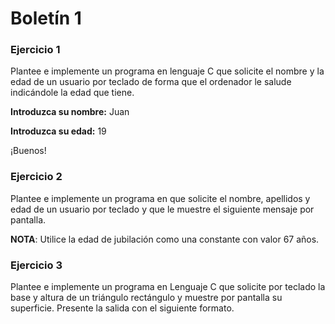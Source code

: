 # Boletín 1

### Ejercicio 1

Plantee e implemente un programa en lenguaje C que solicite el nombre y la edad de un usuario por teclado de forma que
el ordenador le salude indicándole la edad que tiene.

<procedure>
<title>Ejemplo de Ejecución</title>
<p><b>Introduzca su nombre:</b> Juan</p>
<p><b>Introduzca su edad:</b> 19</p>
<p></p>
<p>¡Buenos!</p>
</procedure>

<code-block src="./Boletin_1/Ejercicio_01.c" lang="C" collapsible="true" collapsed-title="Mostrar Respuesta"/>

### Ejercicio 2

Plantee e implemente un programa en que solicite el nombre, apellidos y edad de un usuario por teclado y que le muestre
el siguiente mensaje por pantalla.

**NOTA**: Utilice la edad de jubilación como una constante con valor 67 años.

<code-block src="./Boletin_1/Ejercicio_02.c" lang="C" collapsible="true" collapsed-title="Mostrar Respuesta"/>

### Ejercicio 3

Plantee e implemente un programa en Lenguaje C que solicite por teclado la base y altura de un triángulo rectángulo y
muestre por pantalla su superficie. Presente la salida con el siguiente formato.

<code-block src="./Boletin_1/Ejercicio_03.c" lang="C" collapsible="true" collapsed-title="Mostrar Respuesta"/>
